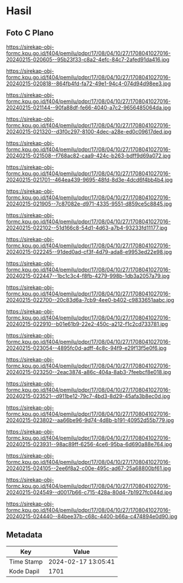 # Hasil

## Foto C Plano

https://sirekap-obj-formc.kpu.go.id/f404/pemilu/pdpr/17/08/04/10/27/1708041027016-20240215-020605--95b23f33-c8a2-4efc-84c7-2afed91da416.jpg

https://sirekap-obj-formc.kpu.go.id/f404/pemilu/pdpr/17/08/04/10/27/1708041027016-20240215-020818--864fb4fd-fa72-49e1-94c4-074d94d98ee3.jpg

https://sirekap-obj-formc.kpu.go.id/f404/pemilu/pdpr/17/08/04/10/27/1708041027016-20240215-021144--90fa88df-fe66-4040-a7c2-9656485064da.jpg

https://sirekap-obj-formc.kpu.go.id/f404/pemilu/pdpr/17/08/04/10/27/1708041027016-20240215-021320--d3f0c297-8100-4dec-a28e-ed0c09617ded.jpg

https://sirekap-obj-formc.kpu.go.id/f404/pemilu/pdpr/17/08/04/10/27/1708041027016-20240215-021508--f768ac82-caa9-424c-b263-bdff9d69a072.jpg

https://sirekap-obj-formc.kpu.go.id/f404/pemilu/pdpr/17/08/04/10/27/1708041027016-20240215-021701--464ea439-9695-48fd-8d3e-4dcd6f4bb4b4.jpg

https://sirekap-obj-formc.kpu.go.id/f404/pemilu/pdpr/17/08/04/10/27/1708041027016-20240215-021905--7c87082e-d971-4335-9551-d859ce5c8845.jpg

https://sirekap-obj-formc.kpu.go.id/f404/pemilu/pdpr/17/08/04/10/27/1708041027016-20240215-022102--51d166c8-54d1-4d63-a7b4-93233fd11177.jpg

https://sirekap-obj-formc.kpu.go.id/f404/pemilu/pdpr/17/08/04/10/27/1708041027016-20240215-022245--91ded0ad-cf3f-4d79-ada8-e9953ed22e98.jpg

https://sirekap-obj-formc.kpu.go.id/f404/pemilu/pdpr/17/08/04/10/27/1708041027016-20240215-022447--1bc1c3c4-f8fb-4279-998b-1db3a2057a79.jpg

https://sirekap-obj-formc.kpu.go.id/f404/pemilu/pdpr/17/08/04/10/27/1708041027016-20240215-022700--20c83d6a-7cb9-4ee0-b402-c9833651aabc.jpg

https://sirekap-obj-formc.kpu.go.id/f404/pemilu/pdpr/17/08/04/10/27/1708041027016-20240215-022910--b01e61b9-22e2-450c-a212-f1c2cd733781.jpg

https://sirekap-obj-formc.kpu.go.id/f404/pemilu/pdpr/17/08/04/10/27/1708041027016-20240215-023054--4895fc0d-adff-4c8c-94f9-e29f13f5e0f6.jpg

https://sirekap-obj-formc.kpu.go.id/f404/pemilu/pdpr/17/08/04/10/27/1708041027016-20240215-023250--2eac3874-a86c-404a-8ab3-7feebcf8e018.jpg

https://sirekap-obj-formc.kpu.go.id/f404/pemilu/pdpr/17/08/04/10/27/1708041027016-20240215-023521--d911be12-79c7-4bd3-8d29-45afa3b8ec0d.jpg

https://sirekap-obj-formc.kpu.go.id/f404/pemilu/pdpr/17/08/04/10/27/1708041027016-20240215-023802--aa66be96-9d74-4d8b-b191-40952d55b779.jpg

https://sirekap-obj-formc.kpu.go.id/f404/pemilu/pdpr/17/08/04/10/27/1708041027016-20240215-023931--98ac89ff-6256-4ce6-95ba-6d690a88e764.jpg

https://sirekap-obj-formc.kpu.go.id/f404/pemilu/pdpr/17/08/04/10/27/1708041027016-20240215-024105--2ee6f8a2-c00e-495c-ad67-25a68800bf61.jpg

https://sirekap-obj-formc.kpu.go.id/f404/pemilu/pdpr/17/08/04/10/27/1708041027016-20240215-024549--d0017b66-c715-428a-80d4-7b1927fc044d.jpg

https://sirekap-obj-formc.kpu.go.id/f404/pemilu/pdpr/17/08/04/10/27/1708041027016-20240215-024440--84bee37b-c68c-4400-b66a-c474894e0d90.jpg


## Metadata

| Key        | Value               |
| ---------- | ------------------- |
| Time Stamp | 2024-02-17 13:05:41 |
| Kode Dapil | 1701                |



